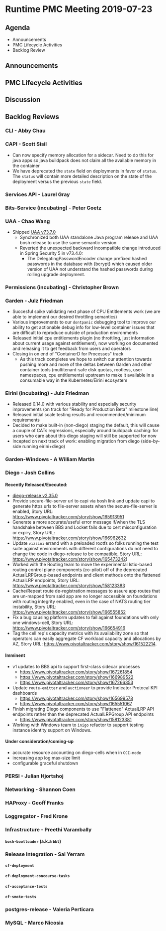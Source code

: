 # Runtime PMC Meeting 2019-07-23

## Agenda

* Announcements
* PMC Lifecycle Activities
* Backlog Review


## Announcements


## PMC Lifecycle Activities


## Discussion



## Backlog Reviews

### CLI - Abby Chau


### CAPI - Scott Sisil

- Can now specify memory allocation for a sidecar.  Need to do this for java apps so java buildpack does not claim all the available memory in the container
- We have deprecated the `state` field on deployments in favor of `status`. The `status` will contain more detailed description on the state of the deployment versus the previous `state` field.


### Services API - Laurel Gray


### Bits-Service (incubating) - Peter Goetz


### UAA - Chao Wang

- Shipped [UAA v73.7.0](https://github.com/cloudfoundry/uaa-release/releases/tag/v73.7.0)
  - Synchronized both UAA standalone Java program release and UAA bosh release to use the same semantic version
  - Reverted the unexpected backward incompatible change introduced in Spring Security 5 in v73.4.0: 
    - The DelegatingPasswordEncoder change prefixed hashed passwords in the database with {bcrypt} which caused older version of UAA not understand the hashed passwords during rolling upgrade deployment.

### Permissions (incubating) - Christopher Brown


### Garden - Julz Friedman

- Succesful spike validating next phase of CPU Entitlements work (we are able to implement our desired throttling semantics)
- Various improvements to our `dontpanic` debugging tool to improve our ability to get actionable debug info for low-level container issues that are difficult to reproduce outside of production environments
- Released initial cpu entitlements plugin (no throttling, just information about current usage against entitlement), now working on documented and releasing it to get feedback from users and operators
- Closing in on end of "ContainerD for Processes" track
  - As this track completes we hope to switch our attention towards pushing more and more of the deltas between Garden and other container tools (multitenant-safe disk quotas, rootless, user namespaces, cpu entitlements) upstream to make it available in a consumable way in the Kubernetes/Eirini ecosystem

### Eirini (incubating) - Julz Friedman

- Released 0.14.0 with various stability and especially security improvements (on track for "Ready for Production Beta" milestone line)
- Released initial scale testing results and recommended/minimum requirements
- Decided to make built-in (non-diego) staging the default, this will cause a couple of CATs regressions, especially around buildpack caching: for users who care about this diego staging will still be supported for now
- Incepted on next track of work: enabling migration from diego (side-by-side running eirini+diego)

### Garden-Windows - A William Martin


### Diego - Josh Collins
#### Recently Released/Executed:
- [diego-release v2.35.0](https://github.com/cloudfoundry/diego-release/releases/tag/v2.35.0)
- Provide secure-file-server url to capi via bosh link and update capi to generate https urls to file-server assets when the secure-file-server is enabled, Story URL: https://www.pivotaltracker.com/story/show/165913951
- Generate a more accurate/useful error message if/when the TLS handshake between BBS and Locket fails due to cert misconfiguration or expiry, Story URL: https://www.pivotaltracker.com/story/show/166962632
- Update `vizzini` errand with a preloaded rootfs so folks running the test suite against environments with different configurations do not need to change the code in diego-release to be compatible, Story URL: https://www.pivotaltracker.com/story/show/165473242)
- Worked with the Routing team to move the experimental Istio-based routing control plane components (co-pilot) off of the deprecated ActualLRPGroup-based endpoints and client methods onto the flattened ActualLRP endpoints, Story URL: https://www.pivotaltracker.com/story/show/158123383
- Cache/Repeat route de-registration messages to assure app routes that are un-mapped from said app are no longer accessible on foundations with routing integrity enabled, even in the case of NATS routing tier instability, Story URL: https://www.pivotaltracker.com/story/show/166555852
- Fix a bug causing platform updates to fail against foundations with only one windows-cell, Story URL: https://www.pivotaltracker.com/story/show/166654916
- Tag the cell rep's capacity metrics with its availability zone so that operators can easily aggregate CF workload capacity and allocations by AZ, Story URL: https://www.pivotaltracker.com/story/show/161522214.
#### Imminent
- v1 updates to BBS api to support first-class sidecar processes
  - https://www.pivotaltracker.com/story/show/167261854
  - https://www.pivotaltracker.com/story/show/166989522
  - https://www.pivotaltracker.com/story/show/167266353
- Update `route-emitter` and `auctioneer` to provide Indicator Protocal KPI dashboards
  - https://www.pivotaltracker.com/story/show/165699578
  - https://www.pivotaltracker.com/story/show/165551067
- Finish migrating Diego components to use "Flattened" ActualLRP API endpoints rather than the deprecated ActualLRPGroup API endpoints
  - https://www.pivotaltracker.com/story/show/158123381
- Working with Windows team to `inigo` refactor to support testing instance identity support on Windows.
#### Under consideration/coming-up
- accurate resource accounting on diego-cells when in `OCI-mode`
- increasing app log max-size limit
- configurable graceful shutdown

### PERSI - Julian Hjortshoj


### Networking - Shannon Coen


### HAProxy - Geoff Franks


### Loggregator - Fred Krone


### Infrastructure - Preethi Varambally

#### `bosh-bootloader` (a.k.a `bbl`)


### Release Integration - Sai Yerram

#### `cf-deployment`


#### `cf-deployment-concourse-tasks`


#### `cf-acceptance-tests`


#### `cf-smoke-tests`


### postgres-release - Valeria Perticara


### MySQL - Marco Nicosia
